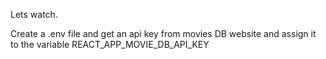 Lets watch.

Create a .env file and get an api key from movies DB website and assign it to the variable REACT_APP_MOVIE_DB_API_KEY
